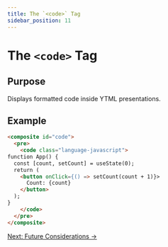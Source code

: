 ```yaml
---
title: The `<code>` Tag
sidebar_position: 11
---
```


# The `<code>` Tag

## **Purpose**

Displays formatted code inside YTML presentations.

## **Example**

```html
<composite id="code">
  <pre>
    <code class="language-javascript">
function App() {
  const [count, setCount] = useState(0);
  return (
    <button onClick={() => setCount(count + 1)}>
      Count: {count}
    </button>
  );
}
    </code>
  </pre>
</composite>
```

[Next: Future Considerations →](/docs/future)
